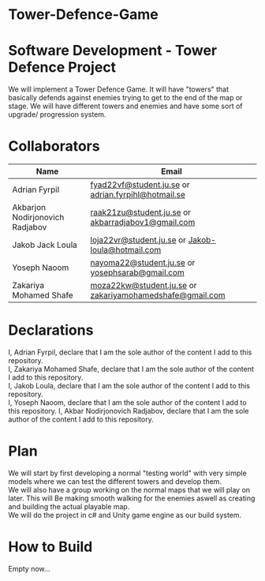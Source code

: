 # Tower-Defence-Game

# Software Development - Tower Defence Project
We will implement a Tower Defence Game. It will have "towers" that basically defends against enemies trying to get to the end of the map or stage. We will have different towers and enemies and have some sort of upgrade/ progression system.  
  

# Collaborators
| Name | Email |
| - | - |
| Adrian Fyrpil | fyad22vf@student.ju.se or adrian.fyrpihl@hotmail.se|
| Akbarjon Nodirjonovich Radjabov | raak21zu@student.ju.se or akbarradjabov1@gmail.com |
| Jakob Jack Loula | loja22vr@student.ju.se or Jakob-loula@hotmail.com|
| Yoseph Naoom | nayoma22@student.ju.se or yosephsarab@gmail.com |
| Zakariya Mohamed Shafe | moza22kw@student.ju.se or zakariyamohamedshafe@gmail.com |
  
  
# Declarations
I, Adrian Fyrpil, declare that I am the sole author of the content I add to this repository.  
I, Zakariya Mohamed Shafe, declare that I am the sole author of the content I add to this repository.  
I, Jakob Loula, declare that I am the sole author of the content I add to this repository.  
I, Yoseph Naoom, declare that I am the sole author of the content I add to this repository.
I, Akbar Nodirjonovich Radjabov, declare that I am the sole author of the content I add to this repository.
  
  
# Plan
We will start by first developing a normal "testing world" with very simple models where we can test the different towers and develop them.  
We will also have a group working on the normal maps that we will play on later. This will Be making smooth walking for the enemies aswell as creating and building the actual playable map.  
We will do the project in c# and Unity game engine as our build system.
  
  
# How to Build
Empty now...

